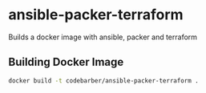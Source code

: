 # ansible-packer-terraform

Builds a docker image with ansible, packer and terraform

## Building Docker Image
```bash
docker build -t codebarber/ansible-packer-terraform .
```
